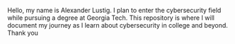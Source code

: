 Hello, my name is Alexander Lustig. I plan to enter the cybersecurity field while pursuing a degree at Georgia Tech. This repository is where I will document my journey as I learn about cybersecurity in college and beyond. Thank you
